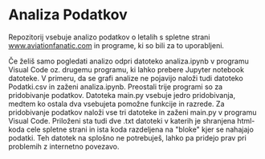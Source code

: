 # Analiza Podatkov
Repozitorij vsebuje analizo podatkov o letalih s spletne strani www.aviationfanatic.com in programe, ki so bili za to uporabljeni.

Če želiš samo pogledati analizo odpri datoteko analiza.ipynb v programu Visual Code oz. drugemu programu, ki lahko prebere Jupyter notebook datoteke. V primeru, da se grafi analize ne pojavijo naloži tudi datoteko Podatki.csv in zaženi analiza.ipynb. 
Preostali trije programi so za pridobivanje podatkov. Datoteka main.py vsebuje jedro pridobivanja, medtem ko ostala dva vsebujeta pomožne funkcije in razrede. Za pridobivanje podatkov naloži vse tri datoteke in zaženi main.py v programu Visual Code.
Priloženi sta tudi dve .txt datoteki v katerih je shranjena html-koda cele spletne strani in ista koda razdeljena na "bloke" kjer se nahajajo podatki. Teh datotek na splošno ne potrebuješ, lahko pa pridejo prav pri problemih z internetno povezavo.

